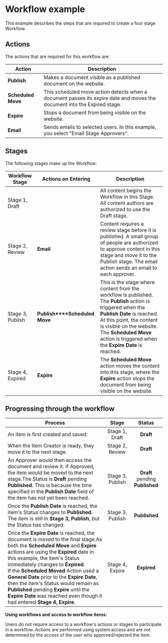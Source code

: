 # Workflow example

This example describes the steps that are required to create a four stage Workflow.

## Actions

The actions that are required for this workflow are:

|Action|Description|
|------|-----------|
|**Publish**|Makes a document visible as a published document on the website.|
|**Scheduled Move**|This scheduled move action detects when a document passes its expire date and moves the document into the Expired stage.|
|**Expire**|Stops a document from being visible on the website.|
|**Email**|Sends emails to selected users. In this example, you select "Email Stage Approvers".|

## Stages

The following stages make up the Workflow:

|Workflow Stage|Actions on Entering|Description|
|--------------|-------------------|-----------|
|Stage 1, Draft| |All content begins the Workflow in this Stage. All content authors are authorized to use the Draft stage.|
|Stage 2, Review|**Email**|Content requires a review stage before it is published. A small group of people are authorized to approve content in this stage and move it to the Publish stage. The email action sends an email to each approver.|
|Stage 3, Publish|**Publish****Scheduled Move**|This is the stage where content from the workflow is published. The **Publish** action is triggered when the **Publish Date** is reached. At this point, the content is visible on the website. The **Scheduled Move** action is triggered when the **Expire Date** is reached.|
|Stage 4, Expired|**Expire**|The **Scheduled Move** action moves the content into this stage, where the **Expire** action stops the document from being visible on the website.|

## Progressing through the workflow

|Process|Stage|Status|
|-------|:---:|:----:|
|An item is first created and saved:|Stage 1, Draft|**Draft**|
|When the Item Creator is ready, they move it to the next stage.|Stage 2, Review|**Draft**|
|An Approver would then access the document and review it. If Approved, the item would be moved to the next stage.The Status is **Draft** pending **Published**. This is because the time specified in the **Publish Date** field of the item has not yet been reached.|Stage 3, Publish|**Draft** pending **Published**|
|Once the **Publish Date** is reached, the item's Status changes to **Published**. The item is still in **Stage 3, Publish**, but the Status has changed.|Stage 3, Publish|**Published**|
|Once the **Expire Date** is reached, the document is moved to the final stage.As both the **Scheduled Move** and **Expire** actions are using the **Expired** date in this example, the item's Status immediately changes to **Expired**. <br>If the **Scheduled Moved** Action used a **General Date** prior to the **Expire Date**, then the item's Status would remain as **Published** pending **Expire** until the **Expire Date** was reached even though it had entered **Stage 4, Expire**.|Stage 4, Expire|**Expired**|

**Using workflows and access to workflow items:**

Users do not require access to a workflow's actions or stages to participate in a workflow. Actions are performed using system access and are not determined by the access of the user who approved/rejected the item.


